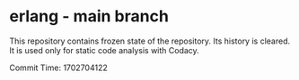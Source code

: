 # erlang - main branch

This repository contains frozen state of the repository.
Its history is cleared. It is used only for static code
analysis with Codacy.

Commit Time: 1702704122